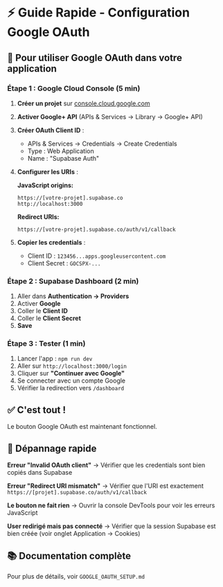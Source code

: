 # ⚡ Guide Rapide - Configuration Google OAuth

## 🎯 Pour utiliser Google OAuth dans votre application

### Étape 1 : Google Cloud Console (5 min)

1. **Créer un projet** sur [console.cloud.google.com](https://console.cloud.google.com)
2. **Activer Google+ API** (APIs & Services → Library → Google+ API)
3. **Créer OAuth Client ID** :
   - APIs & Services → Credentials → Create Credentials
   - Type : Web Application
   - Name : "Supabase Auth"

4. **Configurer les URIs** :
   
   **JavaScript origins:**
   ```
   https://[votre-projet].supabase.co
   http://localhost:3000
   ```
   
   **Redirect URIs:**
   ```
   https://[votre-projet].supabase.co/auth/v1/callback
   ```

5. **Copier les credentials** :
   - Client ID : `123456...apps.googleusercontent.com`
   - Client Secret : `GOCSPX-...`

### Étape 2 : Supabase Dashboard (2 min)

1. Aller dans **Authentication → Providers**
2. Activer **Google**
3. Coller le **Client ID**
4. Coller le **Client Secret**
5. **Save**

### Étape 3 : Tester (1 min)

1. Lancer l'app : `npm run dev`
2. Aller sur `http://localhost:3000/login`
3. Cliquer sur **"Continuer avec Google"**
4. Se connecter avec un compte Google
5. Vérifier la redirection vers `/dashboard`

## ✅ C'est tout !

Le bouton Google OAuth est maintenant fonctionnel. 

## 🐛 Dépannage rapide

**Erreur "Invalid OAuth client"**
→ Vérifier que les credentials sont bien copiés dans Supabase

**Erreur "Redirect URI mismatch"**
→ Vérifier que l'URI est exactement `https://[projet].supabase.co/auth/v1/callback`

**Le bouton ne fait rien**
→ Ouvrir la console DevTools pour voir les erreurs JavaScript

**User redirigé mais pas connecté**
→ Vérifier que la session Supabase est bien créée (voir onglet Application → Cookies)

## 📚 Documentation complète

Pour plus de détails, voir `GOOGLE_OAUTH_SETUP.md`

